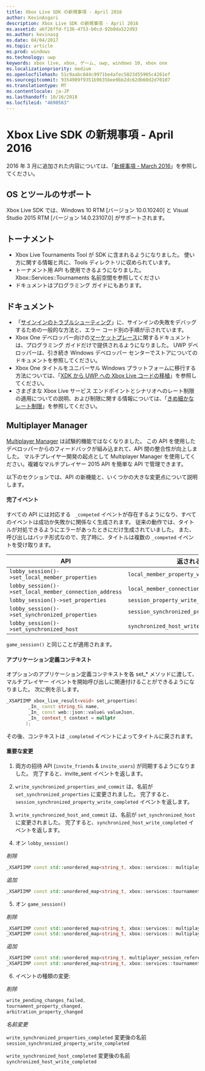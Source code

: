 ```yaml
---
title: Xbox Live SDK の新規事項 - April 2016
author: KevinAsgari
description: Xbox Live SDK の新規事項 - April 2016
ms.assetid: a6f26ffd-f136-4753-b0cd-92b0da522d93
ms.author: kevinasg
ms.date: 04/04/2017
ms.topic: article
ms.prod: windows
ms.technology: uwp
keywords: xbox live, xbox, ゲーム, uwp, windows 10, xbox one
ms.localizationpriority: medium
ms.openlocfilehash: 51c9aabc844c9971be4afec5023d55905c4261ef
ms.sourcegitcommit: 9354909f9351b9635bee9bb2dc62db60d2d70107
ms.translationtype: MT
ms.contentlocale: ja-JP
ms.lasthandoff: 10/16/2018
ms.locfileid: "4690563"
---
```

# <a name="whats-new-for-the-xbox-live-sdk---april-2016"></a>Xbox Live SDK の新規事項 - April 2016

2016 年 3 月に追加された内容については、「[新規事項 - March 2016](1603-whats-new.md)」を参照してください。

## <a name="os-and-tool-support"></a>OS とツールのサポート
Xbox Live SDK では、Windows 10 RTM [バージョン 10.0.10240] と Visual Studio 2015 RTM [バージョン 14.0.23107.0] がサポートされます。

## <a name="tournaments"></a>トーナメント
- Xbox Live Tournaments Tool が SDK に含まれるようになりました。  使い方に関する情報と共に、Tools ディレクトリに収められています。
- トーナメント用 API も使用できるようになりました。  Xbox::Services::Tournaments 名前空間を参照してください
- ドキュメントはプログラミング ガイドにもあります。

## <a name="documentation"></a>ドキュメント
- 「[サインインのトラブルシューティング](../using-xbox-live/troubleshooting/troubleshooting-sign-in.md)」に、サインインの失敗をデバッグするための一般的な方法と、エラー コード別の手順が示されています。
- Xbox One デベロッパー向けの[マーケットプレース](https://developer.microsoft.com/en-us/games/xbox/docs/xboxlive/xbox-live-partners/xbox-marketplace/marketplace-and-downloadable-content)に関するドキュメントは、プログラミング ガイドだけで提供されるようになりました。  UWP デベロッパーは、引き続き Windows デベロッパー センターでストアについてのドキュメントを参照してください。
- Xbox One タイトルをユニバーサル Windows プラットフォームに移行する方法については、「[XDK から UWP への Xbox Live コードの移植](../using-xbox-live/porting-xbox-live-code-from-xdk-to-uwp.md)」を参照してください。
- さまざまな Xbox Live サービス エンドポイントとシナリオへのレート制限の適用についての説明、および制限に関する情報については、「[きめ細かなレート制限](../using-xbox-live/best-practices/fine-grained-rate-limiting.md)」を参照してください。

## <a name="multiplayer-manager"></a>Multiplayer Manager
[Multiplayer Manager](../multiplayer/multiplayer-manager.md) は試験的機能ではなくなりました。  この API を使用したデベロッパーからのフィードバックが組み込まれて、API 間の整合性が向上しました。  マルチプレイヤー開発の起点として Multiplayer Manager を使用してください。複雑なマルチプレイヤー 2015 API を簡単な API で管理できます。

以下のセクションでは、API の新機能と、いくつかの大きな変更点について説明します。

#### <a name="completed-events"></a>完了イベント
すべての API には対応する ``` _competed``` イベントが存在するようになり、すべてのイベントは成功か失敗かに関係なく生成されます。 従来の動作では、タイトルが対処できるようにエラーがあったときにだけ生成されていました。 また、呼び出しはバッチ形式なので、完了時に、タイトルは複数の ```_competed``` イベントを受け取ります。

| API | 返されるイベント |
|-----|----------------|
| ```lobby_session()->set_local_member_properties``` |  ```local_member_property_write_completed ```
| ```lobby_session()->set_local_member_connection_address``` | ```local_member_connection_address_write_completed``` |
| ```lobby_session()->set_properties``` | ```session_property_write_completed``` |
| ```lobby_session()->set_synchronized_properties``` | ```session_synchronized_property_write_completed``` |
| ```lobby_session()->set_synchronized_host``` | ```synchronized_host_write_completed``` |

```game_session()``` と同じことが適用されます。

#### <a name="application-defined-context"></a>アプリケーション定義コンテキスト
オプションのアプリケーション定義コンテキストを各 set_* メソッドに渡して、マルチプレイヤー イベントを開始呼び出しに関連付けることができるようになりました。
次に例を示します。

```cpp
_XSAPIIMP xbox_live_result<void> set_properties(
        _In_ const string_t& name,
        _In_ const web::json::value& valueJson,
        _In_ context_t context = nullptr
       );
```

その後、コンテキストは ```_completed``` イベントによってタイトルに戻されます。

#### <a name="breaking-changes"></a>重要な変更

1.  両方の招待 API (```invite_friends``` & ```invite_users```) が同期するようになりました。 完了すると、invite_sent イベントを返します。

2.  ```write_synchronized_properties_and_commit``` は、名前が ```set_synchronized_properties``` に変更されました。 完了すると、```session_synchronized_property_write_completed``` イベントを返します。

3.  ```write_synchronized_host_and_commit``` は、名前が ```set_synchronized_host``` に変更されました。 完了すると、```synchronized_host_write_completed``` イベントを返します。

4.  オン ```lobby_session()```

  *削除*

```cpp
_XSAPIIMP const std::unordered_map<string_t, xbox::services:: multiplayer::multiplayer_session_tournaments_server& tournaments_server() const;
```

  *追加*

```cpp
_XSAPIIMP const std::unordered_map<string_t, xbox::services::tournaments::tournament_team_result>& tournament_team_results() const;
```

5.  オン ```game_session()```

  *削除*

```cpp
_XSAPIIMP const std::unordered_map<string_t, xbox::services:: multiplayer::multiplayer_session_tournaments_server& tournaments_server() const;
_XSAPIIMP const std::unordered_map<string_t, xbox::services:: multiplayer::multiplayer_session_arbitration_server& arbitration_server() const;
```
  *追加*

```cpp
_XSAPIIMP const std::unordered_map<string_t, multiplayer_session_reference>& tournament_teams() const;
_XSAPIIMP const std::unordered_map<string_t, xbox::services::tournaments::tournament_team_result>& tournament_team_results() const;
```

6.  イベントの種類の変更:

  *削除*

```cpp
write_pending_changes_failed,
tournament_property_changed,
arbitration_property_changed
```

  *名前変更*

  ```write_synchronized_properties_completed``` 変更後の名前 ```session_synchronized_property_write_completed```

  ```write_synchronized_host_completed``` 変更後の名前 ```synchronized_host_write_completed```
